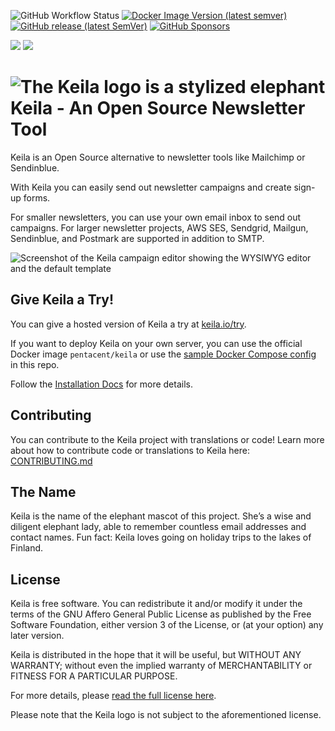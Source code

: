 ![GitHub Workflow Status](https://img.shields.io/github/actions/workflow/status/pentacent/keila/ci.yml?label=build&style=flat-square&branch=main)
[![Docker Image Version (latest semver)](https://img.shields.io/docker/v/pentacent/keila?color=blue&label=docker%20image&style=flat-square)](https://hub.docker.com/r/pentacent/keila/tags)
[![GitHub release (latest SemVer)](https://img.shields.io/github/v/release/pentacent/keila?label=latest%20version&style=flat-square)](https://github.com/pentacent/keila/releases)
[![GitHub Sponsors](https://img.shields.io/github/sponsors/pentacent?color=ff69b4)](https://github.com/sponsors/pentacent)

<a href="https://fosstodon.org/@keila" title="Folow Keila on Mastodon" rel="me"><img src="https://img.shields.io/mastodon/follow/109370923780670804?domain=https%3A%2F%2Ffosstodon.org&label=Follow&style=flat-square&logo=mastodon&color=blue&logoColor=white"></a>
<a href="https://www.twitter.com/keila_io" title="Folow Keila on Twitter"><img src="https://img.shields.io/twitter/follow/keila_io?label=Follow&style=flat-square&logo=twitter&color=blue&logoColor=white"></a>

  
# ![The Keila logo is a stylized elephant](.github/assets/logo.svg) Keila - An Open Source Newsletter Tool

Keila is an Open Source alternative to newsletter tools like Mailchimp or
Sendinblue.

With Keila you can easily send out newsletter campaigns and create sign-up
forms.

For smaller newsletters, you can use your own email inbox to send out campaigns.
For larger newsletter projects, AWS SES, Sendgrid, Mailgun, Sendinblue, and Postmark are supported in addition
to SMTP.

![Screenshot of the Keila campaign editor showing the WYSIWYG editor and the default template](.github/assets/keila-20211203.jpg)

## Give Keila a Try!

You can give a hosted version of Keila a try at [keila.io/try](https://www.keila.io/try).

If you want to deploy Keila on your own server, you can use the official Docker
image `pentacent/keila` or use the [sample Docker Compose config](ops/docker-compose.yml)
in this repo.

Follow the [Installation Docs](https://keila.io/docs/installation)
for more details.

## Contributing

You can contribute to the Keila project with translations or code! Learn more
about how to contribute code or translations to Keila here: [CONTRIBUTING.md](CONTRIBUTING.md)


## The Name
Keila is the name of the elephant mascot of this project.
She’s a wise and diligent elephant lady, able to remember countless email
addresses and contact names.
Fun fact: Keila loves going on holiday trips to the lakes of Finland.

## License
Keila is free software. You can redistribute it and/or modify
it under the terms of the GNU Affero General Public License as
published by the Free Software Foundation, either version 3 of the
License, or (at your option) any later version.

Keila is distributed in the hope that it will be useful, but WITHOUT ANY
WARRANTY; without even the implied warranty of MERCHANTABILITY or FITNESS FOR A
PARTICULAR PURPOSE.

For more details, please [read the full license here](LICENSE.md).

Please note that the Keila logo is not subject to the aforementioned license.

